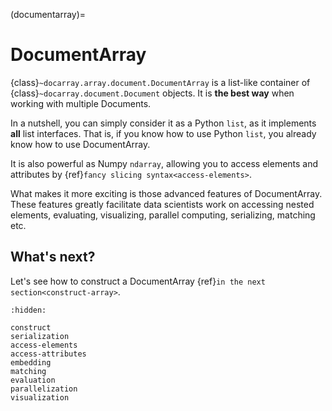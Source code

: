 (documentarray)=
# DocumentArray

{class}`~docarray.array.document.DocumentArray` is a list-like container of {class}`~docarray.document.Document` objects. It is **the best way** when working with multiple Documents.

In a nutshell, you can simply consider it as a Python `list`, as it implements **all** list interfaces. That is, if you know how to use Python `list`, you already know how to use DocumentArray. 

It is also powerful as Numpy `ndarray`, allowing you to access elements and attributes by {ref}`fancy slicing syntax<access-elements>`. 

What makes it more exciting is those advanced features of DocumentArray. These features greatly facilitate data scientists work on accessing nested elements, evaluating, visualizing, parallel computing, serializing, matching etc. 

## What's next?

Let's see how to construct a DocumentArray {ref}`in the next section<construct-array>`.

```{toctree}
:hidden:

construct
serialization
access-elements
access-attributes
embedding
matching
evaluation
parallelization
visualization
```